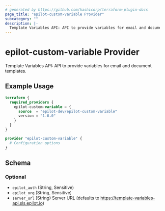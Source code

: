 ```yaml
---
# generated by https://github.com/hashicorp/terraform-plugin-docs
page_title: "epilot-custom-variable Provider"
subcategory: ""
description: |-
  Template Variables API: API to provide variables for email and document templates.
---
```


# epilot-custom-variable Provider

Template Variables API: API to provide variables for email and document templates.

## Example Usage

```terraform
terraform {
  required_providers {
    epilot-custom-variable = {
      source  = "epilot-dev/epilot-custom-variable"
      version = "1.0.0"
    }
  }
}

provider "epilot-custom-variable" {
  # Configuration options
}
```

<!-- schema generated by tfplugindocs -->
## Schema

### Optional

- `epilot_auth` (String, Sensitive)
- `epilot_org` (String, Sensitive)
- `server_url` (String) Server URL (defaults to https://template-variables-api.sls.epilot.io)
